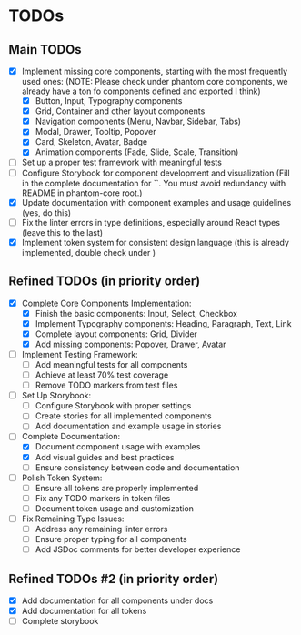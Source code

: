 # TODOs

## Main TODOs

- [x] Implement missing core components, starting with the most frequently used ones: (NOTE: Please check under phantom core components, we already have a ton fo components defined and exported I think)
  - [x] Button, Input, Typography components
  - [x] Grid, Container and other layout components
  - [x] Navigation components (Menu, Navbar, Sidebar, Tabs)
  - [x] Modal, Drawer, Tooltip, Popover
  - [x] Card, Skeleton, Avatar, Badge
  - [x] Animation components (Fade, Slide, Scale, Transition)
- [ ] Set up a proper test framework with meaningful tests
- [ ] Configure Storybook for component development and visualization (Fill in the complete documentation for ``. You must avoid redundancy with README in phantom-core root.)
- [x] Update documentation with component examples and usage guidelines (yes, do this)
- [ ] Fix the linter errors in type definitions, especially around React types (leave this to the last)
- [x] Implement token system for consistent design language (this is already implemented, double check under [](./packages/phantom-core/src//tokens/index.ts))

## Refined TODOs (in priority order)

- [x] Complete Core Components Implementation:
  - [x] Finish the basic components: Input, Select, Checkbox
  - [x] Implement Typography components: Heading, Paragraph, Text, Link
  - [x] Complete layout components: Grid, Divider
  - [x] Add missing components: Popover, Drawer, Avatar
- [ ] Implement Testing Framework:
  - [ ] Add meaningful tests for all components
  - [ ] Achieve at least 70% test coverage
  - [ ] Remove TODO markers from test files
- [ ] Set Up Storybook:
  - [ ] Configure Storybook with proper settings
  - [ ] Create stories for all implemented components
  - [ ] Add documentation and example usage in stories
- [ ] Complete Documentation:
  - [x] Document component usage with examples
  - [x] Add visual guides and best practices
  - [ ] Ensure consistency between code and documentation
- [ ] Polish Token System:
  - [ ] Ensure all tokens are properly implemented
  - [ ] Fix any TODO markers in token files
  - [ ] Document token usage and customization
- [ ] Fix Remaining Type Issues:
  - [ ] Address any remaining linter errors
  - [ ] Ensure proper typing for all components
  - [ ] Add JSDoc comments for better developer experience

## Refined TODOs #2 (in priority order)

- [x] Add documentation for all components under docs
- [x] Add documentation for all tokens
- [ ] Complete storybook
